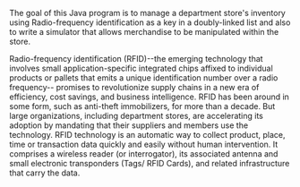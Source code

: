 The goal of this Java program is to manage a department store's inventory using Radio-frequency identification as a key in a doubly-linked list and also to write a simulator that allows merchandise to be manipulated within the store.  

Radio-frequency identification (RFID)--the emerging technology that involves small application-specific integrated chips affixed to individual products or pallets that emits a unique identification number over a radio frequency-- promises to revolutionize supply chains in a new era of efficiency, cost savings, and business intelligence. RFID has been around in some form, such as anti-theft immobilizers, for more than a decade. But large organizations, including department stores, are accelerating its adoption by mandating that their suppliers and members use the technology. RFID technology is an automatic way to collect product, place, time or transaction data quickly and easily without human intervention. It comprises a wireless reader (or interrogator), its associated antenna and small electronic transponders (Tags/ RFID Cards), and related infrastructure that carry the data.
